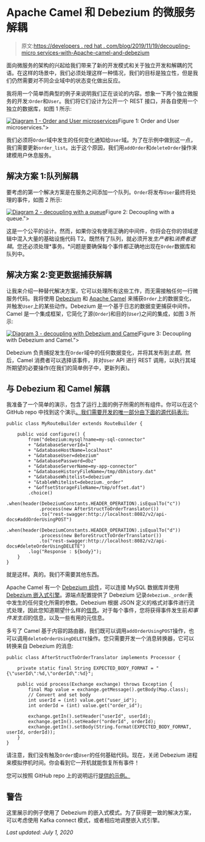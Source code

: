 # Apache Camel 和 Debezium 的微服务解耦

> 原文:[https://developers . red hat . com/blog/2019/11/19/decoupling-micro services-with-Apache-camel-and-debezium](https://developers.redhat.com/blog/2019/11/19/decoupling-microservices-with-apache-camel-and-debezium)

面向微服务的架构的兴起给我们带来了新的开发模式和关于独立开发和解耦的咒语。在这样的场景中，我们必须处理这样一种情况，我们的目标是独立性，但是我们仍然需要对不同企业域中的状态变化做出反应。

我将用一个简单而典型的例子来说明我们正在谈论的内容。想象一下两个独立微服务的开发:`Order`和`User`。我们将它们设计为公开一个 REST 接口，并各自使用一个独立的数据库，如图 1 所示:

[![Diagram 1 - Order and User microservices](../Images/55957ab445e58ca2a4cc868f1cb25b72.png "diagram-1")](/sites/default/files/blog/2019/11/diagram-1.png)Figure 1: Order and User microservices.">

我们必须将`Order`域中发生的任何变化通知给`User`域。为了在示例中做到这一点，我们需要更新`order_list`。出于这个原因，我们用`addOrder`和`deleteOrder`操作来建模用户休息服务。

## 解决方案 1:队列解耦

要考虑的第一个解决方案是在服务之间添加一个队列。`Order`将发布`User`最终将处理的事件，如图 2 所示:

[![Diagram 2 - decoupling with a queue](../Images/c3b05b12aad6254198773bb593595d3e.png "diagram-2")](/sites/default/files/blog/2019/11/diagram-2.png)Figure 2: Decoupling with a queue.">

这是一个公平的设计。然而，如果你没有使用正确的中间件，你将会在你的领域逻辑中混入大量的基础设施代码 T2。既然有了队列，就必须开发*生产者*和*消费者逻辑*。您还必须处理*事务。*问题是要确保每个事件都正确地出现在`Order`数据库和队列中。

## 解决方案 2:变更数据捕获解耦

让我来介绍一种替代解决方案，它可以处理所有这些工作，而无需接触任何一行微服务代码。我将使用 [Debezium](https://debezium.io/) 和 [Apache Camel](https://camel.apache.org/) 来捕获`Order`上的数据变化，并触发`User`上的某些动作。Debezium 是一个基于日志的数据变更捕获中间件。Camel 是一个集成框架，它简化了源(`Order`)和目的(`User`)之间的集成，如图 3 所示:

[![Diagram 3 - decoupling with Debezium and Camel](../Images/b0a3ac8d21a59e5c8fc6d029b5b3b0b3.png "diagram-3")](/sites/default/files/blog/2019/11/diagram-3.png)Figure 3: Decoupling with Debezium and Camel.">

Debezium 负责捕捉发生在`Order`域中的任何数据变化，并将其发布到*主题*。然后，Camel 消费者可以选择该事件，并对`User` API 进行 REST 调用，以执行其域所期望的必要操作(在我们的简单例子中，更新列表)。

## 与 Debezium 和 Camel 解耦

我准备了一个简单的演示，包含了运行上面的例子所需的所有组件。你可以在这个 GitHub repo 中找到这个演示[。我们需要开发的唯一部分由下面的源代码表示:](https://github.com/squakez/debezium-camel-demo)

```
public class MyRouteBuilder extends RouteBuilder {

    public void configure() {
        from("debezium:mysql?name=my-sql-connector"
        + "&databaseServerId=1"
        + "&databaseHostName=localhost"
        + "&databaseUser=debezium"
        + "&databasePassword=dbz"
        + "&databaseServerName=my-app-connector"
        + "&databaseHistoryFileName=/tmp/dbhistory.dat"
        + "&databaseWhitelist=debezium"
        + "&tableWhitelist=debezium._order"
        + "&offsetStorageFileName=/tmp/offset.dat")
        .choice()
        .when(header(DebeziumConstants.HEADER_OPERATION).isEqualTo("c"))
            .process(new AfterStructToOrderTranslator())
            .to("rest-swagger:http://localhost:8082/v2/api-docs#addOrderUsingPOST")
        .when(header(DebeziumConstants.HEADER_OPERATION).isEqualTo("d"))
            .process(new BeforeStructToOrderTranslator())
            .to("rest-swagger:http://localhost:8082/v2/api-docs#deleteOrderUsingDELETE")
        .log("Response : ${body}");
    }
}

```

就是这样。真的。我们不需要其他东西。

Apache Camel 有一个 [Debezium 组件](https://camel.apache.org/components/latest/debezium-mysql-component.html)，可以连接 MySQL 数据库并使用 [Debezium 嵌入式引擎](https://debezium.io/documentation/reference/0.9/operations/embedded.html)。源端点配置提供了 Debezium 记录`debezium._order`表中发生的任何变化所需的参数。Debezium 根据 JSON 定义的格式对事件进行流式处理，因此您知道期望什么样的[信息](https://debezium.io/documentation/reference/0.10/connectors/mysql.html#events)。对于每个事件，您将获得事件发生前*和事件发生后*的信息，以及一些有用的元信息。

多亏了 Camel 基于内容的路由器，我们既可以调用`addOrderUsingPOST`操作，也可以调用`deleteOrderUsingDELETE`操作。您只需要开发一个消息转换器，它可以转换来自 Debezium 的消息:

```
public class AfterStructToOrderTranslator implements Processor {

    private static final String EXPECTED_BODY_FORMAT = "{\"userId\":%d,\"orderId\":%d}";

    public void process(Exchange exchange) throws Exception {
        final Map value = exchange.getMessage().getBody(Map.class);
        // Convert and set body
        int userId = (int) value.get("user_id");
        int orderId = (int) value.get("order_id");

        exchange.getIn().setHeader("userId", userId);
        exchange.getIn().setHeader("orderId", orderId);
        exchange.getIn().setBody(String.format(EXPECTED_BODY_FORMAT, userId, orderId));
    }
}

```

请注意，我们没有触及`Order`或`User`的任何基础代码。现在，关闭 Debezium 进程来模拟停机时间。你会看到它一开机就能恢复所有事件！

您可以按照 GitHub repo 上的说明运行[提供的示例。](https://github.com/squakez/debezium-camel-demo)

## 警告

这里展示的例子使用了 Debezium 的嵌入式模式。为了获得更一致的解决方案，可以考虑使用 Kafka connect 模式，或者相应地调整嵌入式引擎。

*Last updated: July 1, 2020*